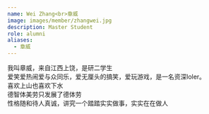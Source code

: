 ```yaml
---
name: Wei Zhang<br>章威
image: images/member/zhangwei.jpg
description: Master Student
role: alumni
aliases:
  - 章威
---
```


<centre>
我叫章威，来自江西上饶，是研二学生<br>
爱笑爱热闹爱与众同乐，爱无厘头的搞笑，爱玩游戏，是一名资深loler。<br>
喜欢上山也喜欢下水<br>
德智体美劳只发展了德体劳<br>
性格随和待人真诚，讲究一个踏踏实实做事，实实在在做人
</centre>
